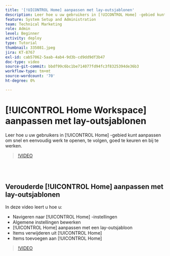 ```yaml
---
title: '[!UICONTROL Home] aanpassen met lay-outsjablonen'
description: Leer hoe u uw gebruikers in [!UICONTROL Home] -gebied kunt aanpassen om snel en eenvoudig werk te openen, te volgen, goed te keuren en bij te werken.
feature: System Setup and Administration
team: Technical Marketing
role: Admin
level: Beginner
activity: deploy
type: Tutorial
thumbnail: 335081.jpeg
jira: KT-8767
exl-id: cab57062-5aab-4ab4-9d3b-cd9dd9df3b47
doc-type: video
source-git-commit: bbdf99c6bc1be714077fd94fc3f8325394de36b3
workflow-type: tm+mt
source-wordcount: '70'
ht-degree: 0%

---
```


# [!UICONTROL Home Workspace] aanpassen met lay-outsjablonen

Leer hoe u uw gebruikers in [!UICONTROL Home] -gebied kunt aanpassen om snel en eenvoudig werk te openen, te volgen, goed te keuren en bij te werken.

>[!VIDEO](https://video.tv.adobe.com/v/3428091/?quality=12&learn=on&enablevpops=1)

<br>
</br>

## Verouderde [!UICONTROL Home] aanpassen met lay-outsjablonen

In deze video leert u hoe u:

* Navigeren naar [!UICONTROL Home] -instellingen
* Algemene instellingen bewerken
* [!UICONTROL Home] aanpassen met een lay-outsjabloon
* Items verwijderen uit [!UICONTROL Home]
* Items toevoegen aan [!UICONTROL Home]

>[!VIDEO](https://video.tv.adobe.com/v/335081/?quality=12&learn=on&enablevpops=1)

